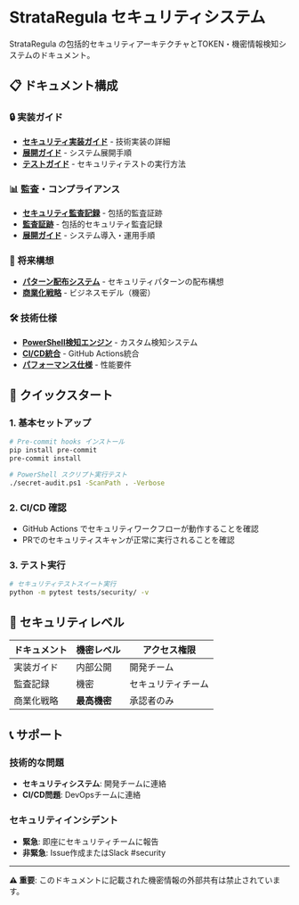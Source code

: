 # StrataRegula セキュリティシステム

StrataRegula の包括的セキュリティアーキテクチャとTOKEN・機密情報検知システムのドキュメント。

## 📋 ドキュメント構成

### 🔒 実装ガイド
- **[セキュリティ実装ガイド](implementation-guide.md)** - 技術実装の詳細
- **[展開ガイド](deployment-guide.md)** - システム展開手順
- **[テストガイド](testing-guide.md)** - セキュリティテストの実行方法

### 📊 監査・コンプライアンス
- **[セキュリティ監査記録](audit-trail.md)** - 包括的監査証跡
- **[監査証跡](audit-trail.md)** - 包括的セキュリティ監査記録
- **[展開ガイド](deployment-guide.md)** - システム導入・運用手順

### 🚀 将来構想
- **[パターン配布システム](pattern-distribution-system.md)** - セキュリティパターンの配布構想
- **[商業化戦略](../business/security-saas-concept.md)** - ビジネスモデル（機密）

### 🛠️ 技術仕様
- **[PowerShell検知エンジン](../technical/powershell-detection-engine.md)** - カスタム検知システム
- **[CI/CD統合](../technical/cicd-integration.md)** - GitHub Actions統合
- **[パフォーマンス仕様](../technical/performance-requirements.md)** - 性能要件

## 🎯 クイックスタート

### 1. 基本セットアップ
```bash
# Pre-commit hooks インストール
pip install pre-commit
pre-commit install

# PowerShell スクリプト実行テスト
./secret-audit.ps1 -ScanPath . -Verbose
```

### 2. CI/CD 確認
- GitHub Actions でセキュリティワークフローが動作することを確認
- PRでのセキュリティスキャンが正常に実行されることを確認

### 3. テスト実行
```bash
# セキュリティテストスイート実行
python -m pytest tests/security/ -v
```

## 🔐 セキュリティレベル

| ドキュメント | 機密レベル | アクセス権限 |
|-------------|------------|-------------|
| 実装ガイド | 内部公開 | 開発チーム |
| 監査記録 | 機密 | セキュリティチーム |
| 商業化戦略 | **最高機密** | 承認者のみ |

## 📞 サポート

### 技術的な問題
- **セキュリティシステム**: 開発チームに連絡
- **CI/CD問題**: DevOpsチームに連絡

### セキュリティインシデント
- **緊急**: 即座にセキュリティチームに報告
- **非緊急**: Issue作成またはSlack #security

---

**⚠️ 重要**: このドキュメントに記載された機密情報の外部共有は禁止されています。